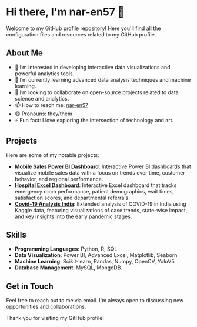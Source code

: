# Hi there, I'm nar-en57 👋

Welcome to my GitHub profile repository! Here you'll find all the configuration files and resources related to my GitHub profile.

## About Me

- 👀 I’m interested in developing interactive data visualizations and powerful analytics tools.
- 🌱 I’m currently learning advanced data analysis techniques and machine learning.
- 💞️ I’m looking to collaborate on open-source projects related to data science and analytics.
- 📫 How to reach me: [nar-en57](mailto:narenjamdar57@gmail.com)
- 😄 Pronouns: they/them
- ⚡ Fun fact: I love exploring the intersection of technology and art.

## Projects

Here are some of my notable projects:

- **[Mobile Sales Power BI Dashboard](https://github.com/nar-en57/Mobile-Sales-Power-BI-Dashboard)**: Interactive Power BI dashboards that visualize mobile sales data with a focus on trends over time, customer behavior, and regional performance.
- **[Hospital Excel Dashboard](https://github.com/nar-en57/Hospital-Dashboard-Using-Excel)**: Interactive Excel dashboard that tracks emergency room performance, patient demographics, wait times, satisfaction scores, and departmental referrals.
- **[Covid-19 Analysis India](https://github.com/nar-en57/COVID19-India-Analysis-Extended)**: Extended analysis of COVID-19 in India using Kaggle data, featuring visualizations of case trends, state-wise impact, and key insights into the early pandemic stages.

## Skills

- **Programming Languages**: Python, R, SQL
- **Data Visualization**: Power BI, Advanced Excel, Matplotlib, Seaborn
- **Machine Learning**: Scikit-learn, Pandas, Numpy, OpenCV, YoloV5.
- **Database Management**: MySQL, MongoDB.

## Get in Touch

Feel free to reach out to me via email. I'm always open to discussing new opportunities and collaborations.

Thank you for visiting my GitHub profile!

<!---
nar-en57/nar-en57 is a ✨ special ✨ repository because its `README.md` (this file) appears on your GitHub profile.
You can click the Preview link to take a look at your changes.
--->
